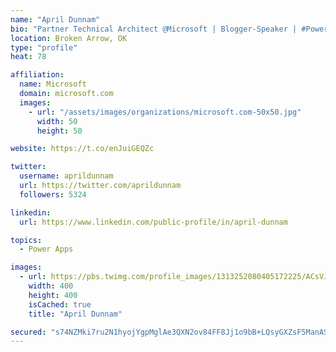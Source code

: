 ```yaml
---
name: "April Dunnam"
bio: "Partner Technical Architect @Microsoft | Blogger-Speaker | #PowerApps, #PowerAutomate, #Office365, #SharePoint | #WIT | #Karaoke Queen"
location: Broken Arrow, OK
type: "profile"
heat: 78

affiliation:
  name: Microsoft
  domain: microsoft.com
  images:
    - url: "/assets/images/organizations/microsoft.com-50x50.jpg"
      width: 50
      height: 50

website: https://t.co/enJuiGEQZc

twitter:
  username: aprildunnam
  url: https://twitter.com/aprildunnam
  followers: 5324

linkedin:
  url: https://www.linkedin.com/public-profile/in/april-dunnam

topics:
  - Power Apps

images:
  - url: https://pbs.twimg.com/profile_images/1313252080405172225/ACsVJFqU_400x400.jpg
    width: 400
    height: 400
    isCached: true
    title: "April Dunnam"

secured: "s74NZMki7ru2N1hyojYgpMglAe3QXN2ov84FF8Jj1o9bB+LQsyGXZsF5ManASgTer97uuQa3ng8J+qCHd8p5qkRaVES6MXRDkINsfO5CvYdnBxQuR6/KQ/hNMXMIIM10+fPKY3Uar1qz7bTubrE0dgJWWbUVlpCjpC3ANq2j98xJ/DPls7LJDjYkcYE9yLTk8j9DooMZAp0172rrjRY0Pfe9CFiZcN+mWL8AsW2FN5ZrUKZHcq+vk/94jt6GUS4ICVDcNEDb56i4tgXyOw1/yl5YP/TT3oZFLd1MwUQy+qp7Ya/6+mvS8tLjYd0feZJirR1TiB58pOpeHrCCS8Yj2KN0ZJBVf//oxrUmdlZFMv0ekzTarOeOQe3x9ZJyqQ6KDrh32vOJgDo17UD60S1w4lW9fktwO2D+u7mRBgCrPGQ=;OXrHlRn2TRZc5PLvM84zlA=="
---
```


